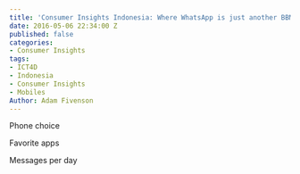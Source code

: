 ```yaml
---
title: 'Consumer Insights Indonesia: Where WhatsApp is just another BBM clone'
date: 2016-05-06 22:34:00 Z
published: false
categories:
- Consumer Insights
tags:
- ICT4D
- Indonesia
- Consumer Insights
- Mobiles
Author: Adam Fivenson
---
```


Phone choice
<script id="infogram_0_YoGs14jnIabkggBh" title="Phone Choice" src="//e.infogr.am/js/embed.js?j0X" type="text/javascript"></script>

Favorite apps
<script id="infogram_0_73daef7e-f91b-449f-9c10-44214117e967" title="Favorite apps 2" src="//e.infogr.am/js/embed.js?gOo" type="text/javascript"></script>

Messages per day
<script id="infogram_0_N4e6sWYz1zPSPnOl" title="Messages per day" src="//e.infogr.am/js/embed.js?dAU" type="text/javascript"></script>